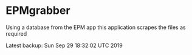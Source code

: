 # EPMgrabber
Using a database from the EPM app this application scrapes the files as required


Latest backup: Sun Sep 29 18:32:02 UTC 2019
